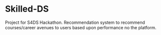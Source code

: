 # Skilled-DS

Project for S4DS Hackathon. Recommendation system to recommend courses/career avenues to users based upon performance no the platform. 
